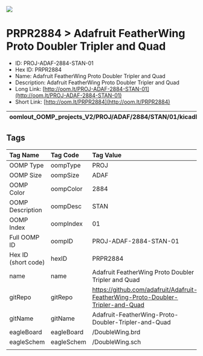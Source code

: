 


  
![][im]
# PRPR2884 > Adafruit FeatherWing Proto Doubler Tripler and Quad

- ID: PROJ-ADAF-2884-STAN-01
- Hex ID: PRPR2884
- Name: Adafruit FeatherWing Proto Doubler Tripler and Quad
- Description: Adafruit FeatherWing Proto Doubler Tripler and Quad
- Long Link: [http://oom.lt/PROJ-ADAF-2884-STAN-01](http://oom.lt/PROJ-ADAF-2884-STAN-01)
- Short Link: [http://oom.lt/PRPR2884](http://oom.lt/PRPR2884)
  

|oomlout_OOMP_projects_V2/PROJ/ADAF/2884/STAN/01/kicadPcb3dFront.png|oomlout_OOMP_projects_V2/PROJ/ADAF/2884/STAN/01/kicadPcb3dBack.png|oomlout_OOMP_projects_V2/PROJ/ADAF/2884/STAN/01/kicadPcb3d.png||
| :---: | :---: | :---: | :---: |

## Tags
  

|Tag Name|Tag Code|Tag Value|
| :--- | :--- | :--- |
|OOMP Type|oompType|PROJ|
|OOMP Size|oompSize|ADAF|
|OOMP Color|oompColor|2884|
|OOMP Description|oompDesc|STAN|
|OOMP Index|oompIndex|01|
|Full OOMP ID|oompID|PROJ-ADAF-2884-STAN-01|
|Hex ID (short code)|hexID|PRPR2884|
|name|name|Adafruit FeatherWing Proto Doubler Tripler and Quad|
|gitRepo|gitRepo|https://github.com/adafruit/Adafruit-FeatherWing-Proto-Doubler-Tripler-and-Quad|
|gitName|gitName|Adafruit-FeatherWing-Proto-Doubler-Tripler-and-Quad|
|eagleBoard|eagleBoard|/DoubleWing.brd|
|eagleSchem|eagleSchem|/DoubleWing.sch|
||||



[im]: PROJ/ADAF/2884/STAN/01/kicadPcb3d_450.png
